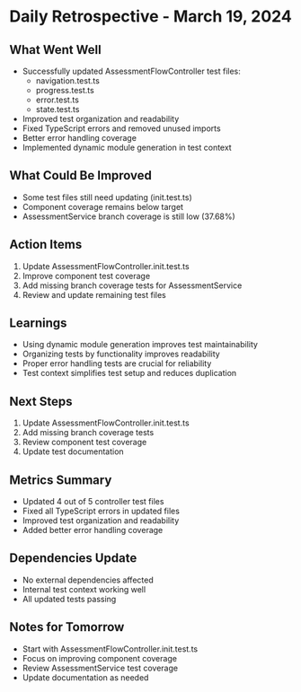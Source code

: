 # Daily Retrospective - March 19, 2024

## What Went Well
- Successfully updated AssessmentFlowController test files:
  - navigation.test.ts
  - progress.test.ts
  - error.test.ts
  - state.test.ts
- Improved test organization and readability
- Fixed TypeScript errors and removed unused imports
- Better error handling coverage
- Implemented dynamic module generation in test context

## What Could Be Improved
- Some test files still need updating (init.test.ts)
- Component coverage remains below target
- AssessmentService branch coverage is still low (37.68%)

## Action Items
1. Update AssessmentFlowController.init.test.ts
2. Improve component test coverage
3. Add missing branch coverage tests for AssessmentService
4. Review and update remaining test files

## Learnings
- Using dynamic module generation improves test maintainability
- Organizing tests by functionality improves readability
- Proper error handling tests are crucial for reliability
- Test context simplifies test setup and reduces duplication

## Next Steps
1. Update AssessmentFlowController.init.test.ts
2. Add missing branch coverage tests
3. Review component test coverage
4. Update test documentation

## Metrics Summary
- Updated 4 out of 5 controller test files
- Fixed all TypeScript errors in updated files
- Improved test organization and readability
- Added better error handling coverage

## Dependencies Update
- No external dependencies affected
- Internal test context working well
- All updated tests passing

## Notes for Tomorrow
- Start with AssessmentFlowController.init.test.ts
- Focus on improving component coverage
- Review AssessmentService test coverage
- Update documentation as needed 